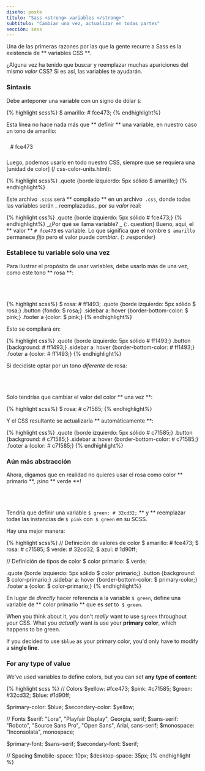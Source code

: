 ```yaml
---
diseño: poste
título: "Sass <strong> variables </strong>"
subtítulo: "Cambiar una vez, actualizar en todas partes"
sección: sass
---
```


Una de las primeras razones por las que la gente recurre a Sass es la existencia de ** variables CSS **.

¿Alguna vez ha tenido que buscar y reemplazar muchas apariciones del mismo _valor_ CSS? Si es así, las variables te ayudarán.

### Sintaxis

Debe anteponer una variable con un signo de dólar `$`:

{% highlight scss%}
$ amarillo: # fce473;
{% endhighlight%}

Esta línea no hace nada más que ** definir ** una variable, en nuestro caso un tono de amarillo:

<div style = "background: # fce473; display: inline-block; padding: 10px; vertical-align: top;"> # fce473 </div>

Luego, podemos usarlo en todo nuestro CSS, siempre que se requiera una [unidad de color] (/ css-color-units.html):

{% highlight scss%}
.quote {borde izquierdo: 5px sólido $ amarillo;}
{% endhighlight%}

Este archivo `.scss` será ** compilado ** en un archivo` .css`, donde todas las variables serán _ reemplazadas_ por su _valor_ real:

{% highlight css%}
.quote {borde izquierdo: 5px sólido # fce473;}
{% endhighlight%}
_¿Por qué se llama variable? _ {:. question}
Bueno, aquí, el ** valor ** `# fce473` es variable. Lo que significa que el nombre `$ amarillo` permanece _fijo_ pero el valor puede _cambiar_.
{: .responder}

### Establece tu variable solo una vez

Para ilustrar el propósito de usar variables, debe usarlo más de una vez, como este tono ** rosa **:

<div style = "background: # ff1493; color: white; display: inline-block; padding: 10px; vertical-align: top;"> # ff1493 </div>

{% highlight scss%}
$ rosa: # ff1493;
.quote {borde izquierdo: 5px sólido $ rosa;}
.button {fondo: $ rosa;}
.sidebar a: hover {border-bottom-color: $ pink;}
.footer a {color: $ pink;}
{% endhighlight%}

Esto se compilará en:

{% highlight css%}
.quote {borde izquierdo: 5px sólido # ff1493;}
.button {background: # ff1493;}
.sidebar a: hover {border-bottom-color: # ff1493;}
.footer a {color: # ff1493;}
{% endhighlight%}

Si decidiste optar por un tono _diferente_ de rosa:

<div style = "background: # ff1493; color: white; display: inline-block; padding: 10px; vertical-align: top;"> Rosa antiguo </div>
<div style = "background: # c71585; color: white; display: inline-block; padding: 10px; vertical-align: top;"> Nuevo rosa </div>

Solo tendrías que cambiar el valor del color ** una vez **:

{% highlight scss%}
$ rosa: # c71585;
{% endhighlight%}

Y el CSS resultante se actualizaría ** automáticamente **:

{% highlight css%}
.quote {borde izquierdo: 5px sólido # c71585;}
.button {background: # c71585;}
.sidebar a: hover {border-bottom-color: # c71585;}
.footer a {color: # c71585;}
{% endhighlight%}

### Aún más abstracción

Ahora, digamos que en realidad no quieres usar el rosa como color ** primario **, ¡sino ** verde **!

<div style = "background: # 32cd32; color: white; display: inline-block; padding: 10px; vertical-align: top;"> # 32cd32 </div>

Tendría que definir una variable `$ green: # 32cd32;` ** y ** reemplazar todas las instancias de `$ pink` con` $ green` en su SCSS.

Hay una mejor manera:

{% highlight scss%}
// Definición de valores de color
$ amarillo: # fce473;
$ rosa: # c71585;
$ verde: # 32cd32;
$ azul: # 1d90ff;

// Definición de tipos de color
$ color primario: $ verde;

.quote {borde izquierdo: 5px sólido $ color primario;}
.button {background: $ color-primario;}
.sidebar a: hover {border-bottom-color: $ primary-color;}
.footer a {color: $ color-primario;}
{% endhighlight%}

En lugar de _directly_ hacer referencia a la variable `$ green`, define una variable de ** color primario ** que es _set_ to` $ green`.

When you think about it, you don't _really_ want to use `$green` throughout your CSS. What you _actually_ want is use your **primary color**, which happens to be green.

If you decided to use `$blue` as your primary color, you'd only have to modify a **single line**.

### For any type of value

We've used variables to define colors, but you can set **any type of content**:

{% highlight scss %}
// Colors
$yellow:              #fce473;
$pink:                #c71585;
$green:               #32cd32;
$blue:                #1d90ff;

$primary-color:       $blue;
$secondary-color:     $yellow;

// Fonts
$serif:               "Lora", "Playfair Display", Georgia, serif;
$sans-serif:          "Roboto", "Source Sans Pro", "Open Sans", Arial, sans-serif;
$monospace:           "Inconsolata", monospace;

$primary-font:        $sans-serif;
$secondary-font:      $serif;

// Spacing
$mobile-space:        10px;
$desktop-space:       35px;
{% endhighlight %}
